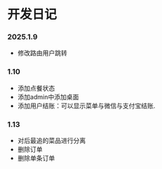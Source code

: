 # 开发日记

### 2025.1.9

- 修改路由用户跳转

### 1.10

- 添加点餐状态
- 添加admin中添加桌面
- 添加用户结账：可以显示菜单与微信与支付宝结账.

### 1.13

- 对后最追的菜品进行分离
- 删除订单
- 删除单条订单